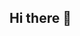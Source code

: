 ## Hi there 👋
<!--
### 🏅 HackerRank Badges

[![C++ Badge](https://hrcdn.net/fcore/assets/badges/cpp-739b350881.svg)](https://www.hackerrank.com/tanikshashah2409)
[![C Badge](https://hrcdn.net/fcore/assets/badges/c-d1985901e6.svg)](https://www.hackerrank.com/tanikshashah2409)
[![Java Badge](https://hrcdn.net/fcore/assets/badges/java-9d05b1f559.svg)](https://www.hackerrank.com/tanikshashah2409)
-->
<!--
**Taniksha-shah/Taniksha-shah** is a ✨ _special_ ✨ repository because its `README.md` (this file) appears on your GitHub profile.

Here are some ideas to get you started:

- 🔭 I’m currently working on ...
- 🌱 I’m currently learning ...
- 👯 I’m looking to collaborate on ...
- 🤔 I’m looking for help with ...
- 💬 Ask me about ...
- 📫 How to reach me: ...
- 😄 Pronouns: ...
- ⚡ Fun fact: ...
-->

